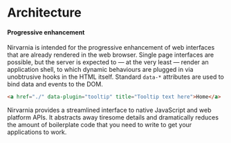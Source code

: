 # Architecture

#### Progressive enhancement

Nirvarnia is intended for the progressive enhancement of web interfaces that are already rendered in the web browser. Single page interfaces are possible, but the server is expected to — at the very least — render an application shell, to which dynamic behaviours are plugged in via unobtrusive hooks in the HTML itself. Standard `data-*` attributes are used to bind data and events to the DOM.

```html
<a href="./" data-plugin="tooltip" title="Tooltip text here">Home</a>
```

Nirvarnia provides a streamlined interface to native JavaScript and web platform APIs. It abstracts away tiresome details and dramatically reduces the amount of boilerplate code that you need to write to get your applications to work.
